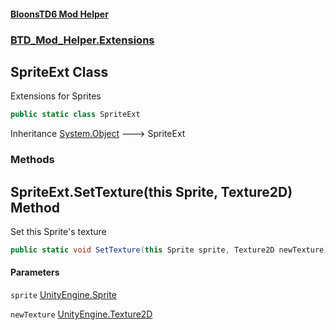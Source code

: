 #### [BloonsTD6 Mod Helper](README.md 'README')
### [BTD_Mod_Helper.Extensions](README.md#BTD_Mod_Helper.Extensions 'BTD_Mod_Helper.Extensions')

## SpriteExt Class

Extensions for Sprites

```csharp
public static class SpriteExt
```

Inheritance [System.Object](https://docs.microsoft.com/en-us/dotnet/api/System.Object 'System.Object') &#129106; SpriteExt
### Methods

<a name='BTD_Mod_Helper.Extensions.SpriteExt.SetTexture(thisSprite,Texture2D)'></a>

## SpriteExt.SetTexture(this Sprite, Texture2D) Method

Set this Sprite's texture

```csharp
public static void SetTexture(this Sprite sprite, Texture2D newTexture);
```
#### Parameters

<a name='BTD_Mod_Helper.Extensions.SpriteExt.SetTexture(thisSprite,Texture2D).sprite'></a>

`sprite` [UnityEngine.Sprite](https://docs.microsoft.com/en-us/dotnet/api/UnityEngine.Sprite 'UnityEngine.Sprite')

<a name='BTD_Mod_Helper.Extensions.SpriteExt.SetTexture(thisSprite,Texture2D).newTexture'></a>

`newTexture` [UnityEngine.Texture2D](https://docs.microsoft.com/en-us/dotnet/api/UnityEngine.Texture2D 'UnityEngine.Texture2D')